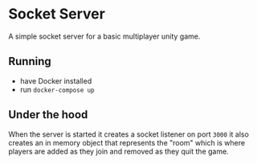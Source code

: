 # Socket Server
A simple socket server for a basic multiplayer unity game.

## Running
- have Docker installed
- run `docker-compose up`

## Under the hood
When the server is started it creates a socket listener on port `3000` it also creates an in memory object that represents the "room" which is where players are added as they join and removed as they quit the game.